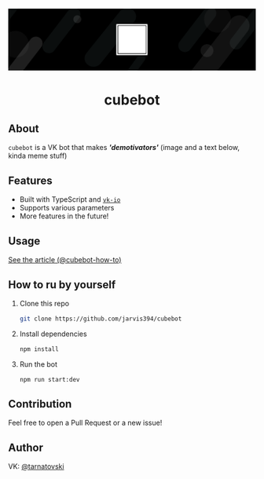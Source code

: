 <p align="center"><img width=512 src="./images/cubebot_cover.png" alt="terminal view" /></p>
<h1 align="center">cubebot</h1>

## About

`cubebot` is a VK bot that makes ***'demotivators'*** (image and a text below, kinda meme stuff)

## Features

- Built with TypeScript and <a href="https://github.com/negezor/vk-io">`vk-io`</a>
- Supports various parameters
- More features in the future!

## Usage

[See the article (@cubebot-how-to)](https://vk.com/@cubebot-how-to)

## How to ru by yourself

1. Clone this repo
    ```bash
    git clone https://github.com/jarvis394/cubebot
    ```
2. Install dependencies
    ```bash
    npm install
    ```
3. Run the bot
    ```bash
    npm run start:dev
    ```

## Contribution

Feel free to open a Pull Request or a new issue!

## Author

VK: [@tarnatovski](https://vk.com/tarnatovski)